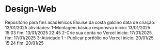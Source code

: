 # Design-Web
Repositório para fins acadêmicos
Elouise da costa galdino
data de criação: 13/01/2025
atividades:
    1-Montagem básica responsiva 
        inicio: 13/01/2025 15:03
        fim: 13/01/2025 22:45
    2-Crie sua conta no Vercel
        inicio: 17/01/2025 
        fim: 17/01/2025 
    3-Atividade 1 - Publicar portfólio no Vercel
        inicio: 20/01/25 15:24
        fim: 20/01/25
